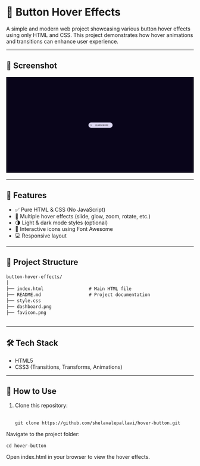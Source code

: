 # 🎯 Button Hover Effects

A simple and modern web project showcasing various button hover effects using only HTML and CSS. This project demonstrates how hover animations and transitions can enhance user experience.

---

## 📸 Screenshot

![Dashboard Screenshot](dashboard.png)

---

## 🚀 Features

- ✅ Pure HTML & CSS (No JavaScript)
- 🎨 Multiple hover effects (slide, glow, zoom, rotate, etc.)
- 🌗 Light & dark mode styles (optional)
- 🧩 Interactive icons using Font Awesome
- 💻 Responsive layout

---

## 📁 Project Structure
```
button-hover-effects/
│
├── index.html                 # Main HTML file
├── README.md                  # Project documentation
├── style.css
├── dashboard.png
├── favicon.png


```
---

## 🛠️ Tech Stack

- HTML5
- CSS3 (Transitions, Transforms, Animations)

---

## 🎯 How to Use

1. Clone this repository:
   ```
   
   git clone https://github.com/shelavalepallavi/hover-button.git

   ```
   
Navigate to the project folder:

   ```
   cd hover-button
   ```

Open index.html in your browser to view the hover effects.

